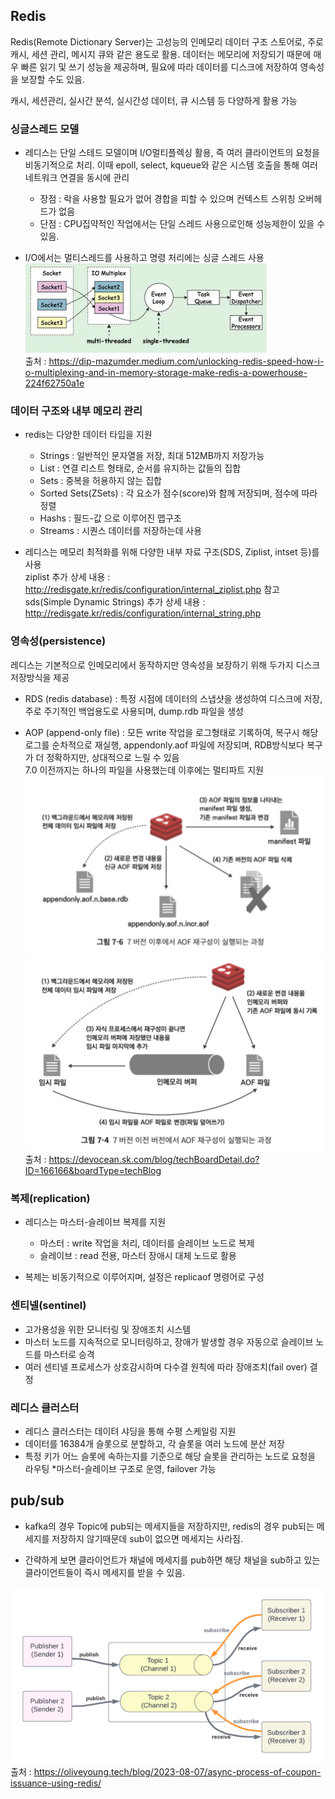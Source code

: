 ## Redis

Redis(Remote Dictionary Server)는 고성능의 인메모리 데이터 구조 스토어로, 주로 캐시, 세션 관리, 메시지 큐와 같은 용도로 활용. 데이터는 메모리에 저장되기 때문에 매우 빠른 읽기 및 쓰기 성능을 제공하며, 필요에 따라 데이터를 디스크에 저장하여 영속성을 보장할 수도 있음.

캐시, 세션관리, 실시간 분석, 실시간성 데이터, 큐 시스템 등 다양하게 활용 가능

### 싱글스레드 모델

* 레디스는 단일 스테드 모델이며 I/O멀티플렉싱 활용, 즉 여러 클라이언트의 요청을 비동기적으로 처리. 이때 epoll, select, kqueue와 같은 시스템 호출을 통해 여러 네트워크 연결을 동시에 관리
  - 장점 : 락을 사용할 필요가 없어 경합을 피할 수 있으며 컨텍스트 스위칭 오버헤드가 없음
  - 단점 : CPU집약적인 작업에서는 단일 스레드 사용으로인해 성능제한이 있을 수 있음.

* I/O에서는 멀티스레드를 사용하고 명령 처리에는 싱글 스레드 사용
![alt text](image-6.png)<br>
출처 : https://dip-mazumder.medium.com/unlocking-redis-speed-how-i-o-multiplexing-and-in-memory-storage-make-redis-a-powerhouse-224f62750a1e


### 데이터 구조와 내부 메모리 관리

* redis는 다양한 데이터 타입을 지원
  - Strings : 일반적인 문자열을 저장, 최대 512MB까지 저장가능
  - List : 연결 리스트 형태로, 순서를 유지하는 값들의 집합
  - Sets : 중복을 허용하지 않는 집합
  - Sorted Sets(ZSets) : 각 요소가 점수(score)와 함께 저장되며, 점수에 따라 정렬
  - Hashs : 필드-값 으로 이루어진 맵구조
  - Streams : 시퀀스 데이터를 저장하는데 사용

* 레디스는 메모리 최적화를 위해 다양한 내부 자료 구조(SDS, Ziplist, intset 등)를 사용<br>
  ziplist 추가 상세 내용 : http://redisgate.kr/redis/configuration/internal_ziplist.php 참고
  <br>
  sds(Simple Dynamic Strings) 추가 상세 내용 : http://redisgate.kr/redis/configuration/internal_string.php

### 영속성(persistence)

레디스는 기본적으로 인메모리에서 동작하지만 영속성을 보장하기 위해 두가지 디스크 저장방식을 제공

* RDS (redis database) : 특정 시점에 데이터의 스냅샷을 생성하여 디스크에 저장, 주로 주기적인 백업용도로 사용되며, dump.rdb 파일을 생성

* AOP (append-only file) : 모든 write 작업을 로그형태로 기록하여, 복구시 해당 로그를 순차적으로 재실행, appendonly.aof 파일에 저장되며, RDB방식보다 복구가 더 정확하지만, 상대적으로 느릴 수 있음<br>
7.0 이전까지는 하나의 파일을 사용했는데 이후에는 멀티파트 지원
![alt text](image-4.png)
![alt text](image-5.png)
출처 : https://devocean.sk.com/blog/techBoardDetail.do?ID=166166&boardType=techBlog

### 복제(replication)

* 레디스는 마스터-슬레이브 복제를 지원
  - 마스터 : write 작업을 처리, 데이터를 슬레이브 노드로 복제
  - 슬레이브 : read 전용, 마스터 장애시 대체 노드로 활용

* 복제는 비동기적으로 이루어지며, 설정은 replicaof 명령어로 구성

### 센티넬(sentinel)

* 고가용성을 위한 모니터링 및 장애조치 시스템
* 마스터 노드를 지속적으로 모니터링하고, 장애가 발생할 경우 자동으로 슬레이브 노드를 마스터로 승격
* 여러 센티넬 프로세스가 상호감시하며 다수결 원칙에 따라 장애조치(fail over) 결정


### 레디스 클러스터

* 레디스 클러스터는 데이텨 샤딩을 통해 수평 스케일링 지원
* 데이터를  16384개 슬롯으로 분할하고, 각 슬롯을 여러 노드에 분산 저장
* 특정 키가 어느 슬롯에 속하는지를 기준으로 해당 슬롯을 관리하는 노드로 요청을 라우팅
*마스터-슬레이브 구조로 운영, failover 가능


## pub/sub

* kafka의 경우 Topic에 pub되는 메세지들을 저장하지만, redis의 경우 pub되는 메세지를 저장하지 않기때문데 sub이 없으면 메세지는 사라짐.

* 간략하게 보면 클라이언트가 채널에 메세지를 pub하면 해당 채널을 sub하고 있는 클라이언트들이 즉시 메세지를 받을 수 있음.

![alt text](image-7.png) <br>
출처 : https://oliveyoung.tech/blog/2023-08-07/async-process-of-coupon-issuance-using-redis/
